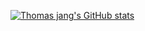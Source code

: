 [![Thomas jang's GitHub stats](https://git-rainbow.com/thomasJang/svg)](https://github.com/thomasJang)
